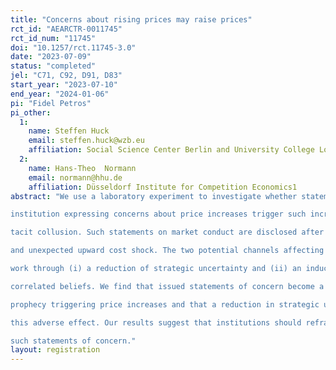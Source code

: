 ```yaml
---
title: "Concerns about rising prices may raise prices"
rct_id: "AEARCTR-0011745"
rct_id_num: "11745"
doi: "10.1257/rct.11745-3.0"
date: "2023-07-09"
status: "completed"
jel: "C71, C92, D91, D83"
start_year: "2023-07-10"
end_year: "2024-01-06"
pi: "Fidel Petros"
pi_other:
  1:
    name: Steffen Huck
    email: steffen.huck@wzb.eu
    affiliation: Social Science Center Berlin and University College London
  2:
    name: Hans-Theo  Normann
    email: normann@hhu.de
    affiliation: Düsseldorf Institute for Competition Economics1
abstract: "We use a laboratory experiment to investigate whether statements from a governmental
institution expressing concerns about price increases trigger such increases by facilitating
tacit collusion. Such statements on market conduct are disclosed after an exogenous
and unexpected upward cost shock. The two potential channels affecting tacit collusion
work through (i) a reduction of strategic uncertainty and (ii) an inducement of
correlated beliefs. We find that issued statements of concern become a self-fulfilling
prophecy triggering price increases and that a reduction in strategic uncertainty drives
this adverse effect. Our results suggest that institutions should refrain from publishing
such statements of concern."
layout: registration
---
```


